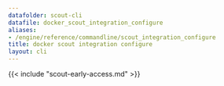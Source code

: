 ```yaml
---
datafolder: scout-cli
datafile: docker_scout_integration_configure
aliases:
- /engine/reference/commandline/scout_integration_configure
title: docker scout integration configure
layout: cli
---
```


<!--
This page is automatically generated from Docker's source code. If you want to
suggest a change to the text that appears here, open a ticket in the source
repository on GitHub:

https://github.com/docker/scout-cli
-->

{{< include "scout-early-access.md" >}}
